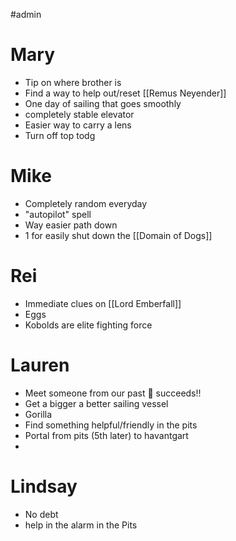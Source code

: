 #admin 
# Mary
- Tip on where brother is
- Find a way to help out/reset [[Remus Neyender]]
- One day of sailing that goes smoothly
- completely stable elevator
- Easier way to carry a lens
- Turn off top todg
# Mike
- Completely random everyday
- "autopilot" spell
- Way easier path down
- 1 for easily shut down the [[Domain of Dogs]]
# Rei
- Immediate clues on [[Lord Emberfall]]
- Eggs
- Kobolds are elite fighting force
# Lauren
- Meet someone from our past 🎉 succeeds!!
- Get a bigger a better sailing vessel
- Gorilla
- Find something helpful/friendly in the pits
- Portal from pits (5th later) to havantgart
- 
# Lindsay
- No debt
- help in the alarm in the Pits